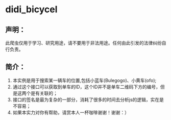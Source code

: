 # didi_bicycel

## 声明：
此爬虫仅用于学习、研究用途，请不要用于非法用途。任何由此引发的法律纠纷自行负责。

## 简介：
1. 本实例是用于搜索某一辆车的位置,包括小蓝车(Bulegogo)、小黄车(ofo);
2. 通过这个接口可以获取到单车的ID，这个ID并不是单车二维码下方的编号，但是这两个是有关联的；
3. 接口的签名是最为复杂的一部分，消耗了很多的时间去分析js的逻辑，实在是不容易；
4. 如果本实力对你有帮助，请赏本人一杯咖啡谢谢！谢谢：）


